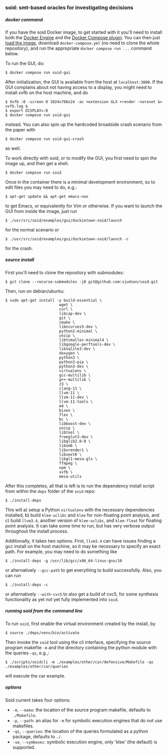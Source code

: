 ### soid: smt-based oracles for investigating decisions

##### docker command

If you have the soid Docker image, to get started with it you'll need to install both the [Docker Engine](https://docs.docker.com/engine/install/) and the [Docker Compose plugin](https://docs.docker.com/compose/install/). You can then just [load the image](https://docs.docker.com/reference/cli/docker/image/load/), download `docker-compose.yml` (no need to clone the whole repository), and run the appropriate `docker compose run ...` command below.

To run the GUI, do:
```shell
$ docker compose run soid-gui
```
After initialization, the GUI is available from the host at `localhost:3000`. If the GUI complains about not having access to a display, you might need to install xvfb on the host machine, and do
```shell
$ Xvfb :0 -screen 0 1024x768x24 -ac +extension GLX +render -noreset &> xvfb.log &
$ export DISPLAY=:0
$ docker compose run soid-gui
```
instead. You can also spin up the hardcoded broadside crash scenario from the paper with
```shell
$ docker compose run soid-gui-crash
```
as well.

To work directly with soid, or to modify the GUI, you first need to spin the image up, and then get a shell.
```shell
$ docker compose run soid
```
Once in the container there is a minimal development environment, so to edit files you may need to do, e.g.:
```shell
$ apt-get update && apt-get emacs-nox
```
to get Emacs, or equivalently for Vim or otherwise. If you want to launch the GUI from inside the image, just run
```shell
$ ./usr/src/soid/examples/gui/duckietown-soid/launch
```
for the normal scenario or
```shell
$ ./usr/src/soid/examples/gui/duckietown-soid/launch -c
```
for the crash.

##### source install

First you'll need to clone the repository with submodules:
```shell
$ git clone --recurse-submodules -j8 git@github.com:sjudson/soid.git
```

Then, run on debian/ubuntu:
```shell
$ sudo apt-get install -y build-essential \
                        wget \
                        curl \
                        libcap-dev \
                        git \
                        cmake \
                        libncurses5-dev \
                        python2-minimal \
                        unzip \
                        libtcmalloc-minimal4 \
                        libgoogle-perftools-dev \
                        libsqlite3-dev \
                        doxygen \
                        python3 \
                        python3-pip \
                        python3-dev \
                        virtualenv \
                        gcc-multilib \
                        g++-multilib \
                        z3 \
                        clang-11 \
                        llvm-11 \
                        llvm-11-dev \
                        llvm-11-tools \
                        m4 \
                        bison \
                        flex \
                        bc \
                        libboost-dev \
                        unzip \
                        libtool \
                        freeglut3-dev \
                        libglib2.0-0 \
                        libsm6 \
                        libxrender1 \
                        libxext6 \
                        libgl1-mesa-glx \
                        ffmpeg \
                        npm \
                        xvfb \
                        mesa-utils
```
After this completes, all that is left is to run the dependency install script from within the `deps` folder of the `soid` repo:
```
$ ./install-deps
```
This will a) setup a Python `virtualenv` with the necessary dependencies installed, b) build `klee-uclibc` and `klee` for non-floating point analysis, and c) build `llvm3.4`, another version of `klee-uclibc`, and `klee-float` for floating point analysis. It can take some time to run, but has very verbose output throughout the install process.

Additionally, it takes two options. First, `llvm3.4` can have issues finding a gcc install on the host machine, so it may be necessary to specify an exact path. For example, you may need to do something like
```
$ ./install-deps -g /usr/lib/gcc/x86_64-linux-gnu/10
```
or alternatively `--gcc-path` to get everything to build successfully. Also, you can run
```
$ ./install-deps -c
```
or alternatively `--with-cvc5` to also get a build of cvc5, for some synthesis functionality as yet not yet fully implemented into `soid`.

##### running soid from the command line

To run `soid`, first enable the virtual environment created by the install, by
```
$ source ./deps/venv/bin/activate
```
Then invoke the `soid` tool using the cli interface, specifying the source program makefile `-m` and the directory containing the python module with the queries `-qs`, e.g.,:
```
$ ./scripts/soidcli -m ./examples/other/car/defensive/Makefile -qs ./examples/other/car/queries
```
will execute the car example.

##### options

Soid current takes four options:

- `-m`, `--make`: the location of the source program makefile, defaults to `./Makefile`.
- `-p`, `--path`: an alias for `-m` for symbolic execution engines that do not use makefiles.
- `-qs`, `--queries`: the location of the queries formulated as a python package, defaults to `./`.
- `-se`, `--symbexec`: symbolic execution engine, only 'klee' (the default) is supported.
